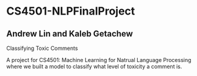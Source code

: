 # CS4501-NLPFinalProject

## Andrew Lin and Kaleb Getachew

Classifying Toxic Comments

A project for CS4501: Machine Learning for Natrual Language Processing where we built a model to classify what level of toxicity a comment is.
